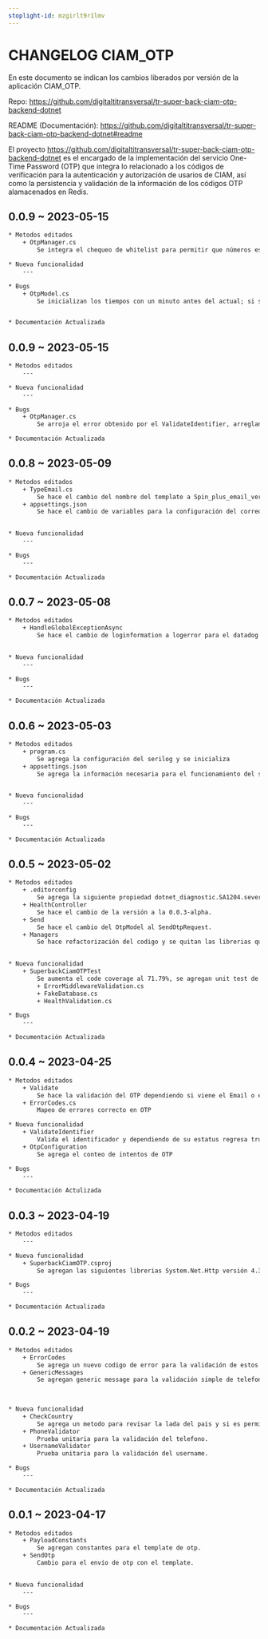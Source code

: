 ```yaml
---
stoplight-id: mzgirlt9r1lmv
---
```


# CHANGELOG CIAM_OTP

En este documento se indican los cambios liberados por versión de la aplicación CIAM_OTP.

Repo: <https://github.com/digitaltitransversal/tr-super-back-ciam-otp-backend-dotnet>

README (Documentación): <https://github.com/digitaltitransversal/tr-super-back-ciam-otp-backend-dotnet#readme>

El proyecto https://github.com/digitaltitransversal/tr-super-back-ciam-otp-backend-dotnet es el encargado de la implementación del servicio One-Time Password (OTP) que integra lo relacionado a los códigos de verificación para la autenticación y autorización de usarios de CIAM, así como la persistencia y validación de la información de los códigos OTP alamacenados en Redis.

## **0.0.9** ~ 2023-05-15
```diff
* Metodos editados    
    + OtpManager.cs
        Se integra el chequeo de whitelist para permitir que números específicos puedan tener OTP con los valores de otp dummy

* Nueva funcionalidad
    ---

* Bugs
    + OtpModel.cs
        Se inicializan los tiempos con un minuto antes del actual; si se validaba y luego pedia un otp, tenia que esperar un minuto


* Documentación Actualizada
```

## **0.0.9** ~ 2023-05-15
```diff
* Metodos editados
    ---

* Nueva funcionalidad
    ---

* Bugs
    + OtpManager.cs
        Se arroja el error obtenido por el ValidateIdentifier, arreglando la inconsistencia

* Documentación Actualizada
```


## **0.0.8** ~ 2023-05-09

```diff
* Metodos editados
    + TypeEmail.cs
        Se hace el cambio del nombre del template a Spin_plus_email_verification
    + appsettings.json
        Se hace el cambio de variables para la configuración del correo
    

* Nueva funcionalidad
    ---

* Bugs
    ---

* Documentación Actualizada
```

## **0.0.7** ~ 2023-05-08

```diff
* Metodos editados
    + HandleGlobalExceptionAsync
        Se hace el cambio de loginformation a logerror para el datadog
    

* Nueva funcionalidad
    ---

* Bugs
    ---

* Documentación Actualizada
```

## **0.0.6** ~ 2023-05-03

```diff
* Metodos editados
    + program.cs
        Se agrega la configuración del serilog y se inicializa
    + appsettings.json
        Se agrega la información necesaria para el funcionamiento del serilog con el datadog
    

* Nueva funcionalidad
    ---

* Bugs
    ---

* Documentación Actualizada
```

## **0.0.5** ~ 2023-05-02

```diff
* Metodos editados
    + .editorconfig
        Se agrega la siguiente propiedad dotnet_diagnostic.SA1204.severity = none
    + HealthController
        Se hace el cambio de la versión a la 0.0.3-alpha.
    + Send
        Se hace el cambio del OtpModel al SendOtpRequest.
    + Managers
        Se hace refactorización del codigo y se quitan las librerias que no se utilizan
    

* Nueva funcionalidad
    + SuperbackCiamOTPTest
        Se aumenta el code coverage al 71.79%, se agregan unit test de conteo de intentos, template id, US whatsapp obligatorio
        + ErrorMiddlewareValidation.cs
        + FakeDatabase.cs
        + HealthValidation.cs

* Bugs
    ---

* Documentación Actualizada
```

## **0.0.4** ~ 2023-04-25

```diff
* Metodos editados
    + Validate
        Se hace la validación del OTP dependiendo si viene el Email o el PhoneNumber.
    + ErrorCodes.cs
        Mapeo de errores correcto en OTP

* Nueva funcionalidad
    + ValidateIdentifier
        Valida el identificador y dependiendo de su estatus regresa true o false.
    + OtpConfiguration
        Se agrega el conteo de intentos de OTP

* Bugs
    ---

* Documentación Actulizada
```

## **0.0.3** ~ 2023-04-19

```diff
* Metodos editados
    ---

* Nueva funcionalidad
    + SuperbackCiamOTP.csproj
        Se agregan las siguientes librerias System.Net.Http versión 4.3.4, System.Text.RegularExpressions versión 4.3.1.

* Bugs
    ---

* Documentación Actualizada
```

## **0.0.2** ~ 2023-04-19

```diff
* Metodos editados
    + ErrorCodes
        Se agrega un nuevo codigo de error para la validación de estos codigos.
    + GenericMessages
        Se agregan generic message para la validación simple de telefono.
        
    

* Nueva funcionalidad
    + CheckCountry
        Se agrega un metodo para revisar la lada del pais y si es permitido.
    + PhoneValidator
        Prueba unitaria para la validación del telefono.
    + UsernameValidator
        Prueba unitaria para la validación del username.

* Bugs
    ---

* Documentación Actualizada
```


## **0.0.1** ~ 2023-04-17

```diff
* Metodos editados
    + PayloadConstants
        Se agregan constantes para el template de otp.
    + SendOtp
        Cambio para el envío de otp con el template.
    

* Nueva funcionalidad
    ---

* Bugs
    ---

* Documentación Actualizada
```
